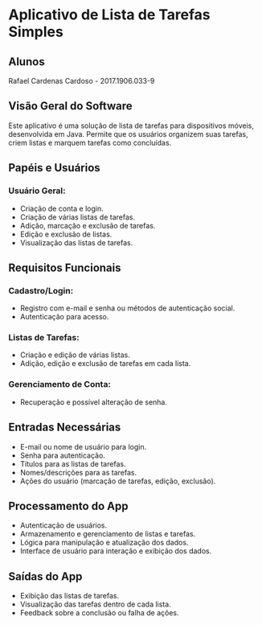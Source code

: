 # Aplicativo de Lista de Tarefas Simples

## Alunos
Rafael Cardenas Cardoso - 2017.1906.033-9

## Visão Geral do Software
Este aplicativo é uma solução de lista de tarefas para dispositivos móveis, desenvolvida em Java. Permite que os usuários organizem suas tarefas, criem listas e marquem tarefas como concluídas.

## Papéis e Usuários

### Usuário Geral:
- Criação de conta e login.
- Criação de várias listas de tarefas.
- Adição, marcação e exclusão de tarefas.
- Edição e exclusão de listas.
- Visualização das listas de tarefas.

## Requisitos Funcionais

### Cadastro/Login:
- Registro com e-mail e senha ou métodos de autenticação social.
- Autenticação para acesso.

### Listas de Tarefas:
- Criação e edição de várias listas.
- Adição, edição e exclusão de tarefas em cada lista.

### Gerenciamento de Conta:
- Recuperação e possível alteração de senha.

## Entradas Necessárias

- E-mail ou nome de usuário para login.
- Senha para autenticação.
- Títulos para as listas de tarefas.
- Nomes/descrições para as tarefas.
- Ações do usuário (marcação de tarefas, edição, exclusão).

## Processamento do App

- Autenticação de usuários.
- Armazenamento e gerenciamento de listas e tarefas.
- Lógica para manipulação e atualização dos dados.
- Interface de usuário para interação e exibição dos dados.

## Saídas do App

- Exibição das listas de tarefas.
- Visualização das tarefas dentro de cada lista.
- Feedback sobre a conclusão ou falha de ações.
